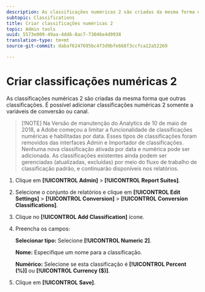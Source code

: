 ```yaml
---
description: As classificações numéricas 2 são criadas da mesma forma que outras classificações. É possível adicionar classificações numéricas 2 somente a variáveis de conversão ou canal.
subtopic: Classifications
title: Criar classificações numéricas 2
topic: Admin tools
uuid: 5573e009-49aa-4dd6-8ac7-73046e4d9938
translation-type: tm+mt
source-git-commit: dabaf6247695bc4f3d9bfe668f3ccfca12a52269

---
```



# Criar classificações numéricas 2

As classificações numéricas 2 são criadas da mesma forma que outras classificações. É possível adicionar classificações numéricas 2 somente a variáveis de conversão ou canal.

>[!NOTE] Na Versão de manutenção do Analytics de 10 de maio de 2018, a Adobe começou a limitar a funcionalidade de classificações numéricas e habilitadas por data. Esses tipos de classificações foram removidos das interfaces Admin e Importador de classificações. Nenhuma nova classificação ativada por data e numérica pode ser adicionada. As classificações existentes ainda podem ser gerenciadas (atualizadas, excluídas) por meio do fluxo de trabalho de classificação padrão, e continuarão disponíveis nos relatórios.

1. Clique em **[!UICONTROL Admin]** > **[!UICONTROL Report Suites]**.
1. Selecione o conjunto de relatórios e clique em **[!UICONTROL Edit Settings]** > **[!UICONTROL Conversion]** > **[!UICONTROL Conversion Classifications]**.
1. Clique no **[!UICONTROL Add Classification]** ícone.
1. Preencha os campos:

   **Selecionar tipo:** Selecione **[!UICONTROL Numeric 2]**.

   **Nome:** Especifique um nome para a classificação.

   **Numérico:** Selecione se esta classificação é **[!UICONTROL Percent (%)]** ou **[!UICONTROL Currency ($)]**.

1. Clique em **[!UICONTROL Save]**.
